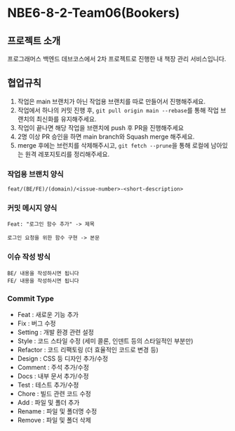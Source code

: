 # NBE6-8-2-Team06(Bookers)

## 프로젝트 소개
프로그래머스 백엔드 데브코스에서 2차 프로젝트로 진행한 내 책장 관리 서비스입니다.

## 협업규칙
1. 작업은 main 브랜치가 아닌 작업용 브랜치를 따로 만들어서 진행해주세요.
2. 작업에서 하나의 커밋 진행 후, `git pull origin main --rebase`를 통해 작업 브랜치의 최신화를 유지해주세요.
3. 작업이 끝나면 해당 작업을 브랜치에 push 후 PR을 진행해주세요
4. 2명 이상 PR 승인을 하면 main branch와 Squash merge 해주세요.
5. merge 후에는 브런치를 삭제해주시고, `git fetch --prune`을 통해 로컬에 남아있는 원격 레포지토리를 정리해주세요.

### 작업용 브랜치 양식
```
feat/(BE/FE)/(domain)/<issue-number>-<short-description>
```

### 커밋 메시지 양식
```
Feat: "로그인 함수 추가" -> 제목

로그인 요청을 위한 함수 구현 -> 본문
```

### 이슈 작성 방식
```
BE/ 내용을 작성하시면 됩니다
FE/ 내용을 작성하시면 됩니다
```

### Commit Type
- Feat : 새로운 기능 추가
- Fix : 버그 수정
- Setting : 개발 환경 관련 설정
- Style : 코드 스타일 수정 (세미 콜론, 인덴트 등의 스타일적인 부분만)
- Refactor : 코드 리팩토링 (더 효율적인 코드로 변경 등)
- Design : CSS 등 디자인 추가/수정
- Comment : 주석 추가/수정
- Docs : 내부 문서 추가/수정
- Test : 테스트 추가/수정
- Chore : 빌드 관련 코드 수정
- Add : 파일 및 폴더 추가
- Rename : 파일 및 폴더명 수정
- Remove : 파일 및 폴더 삭제
